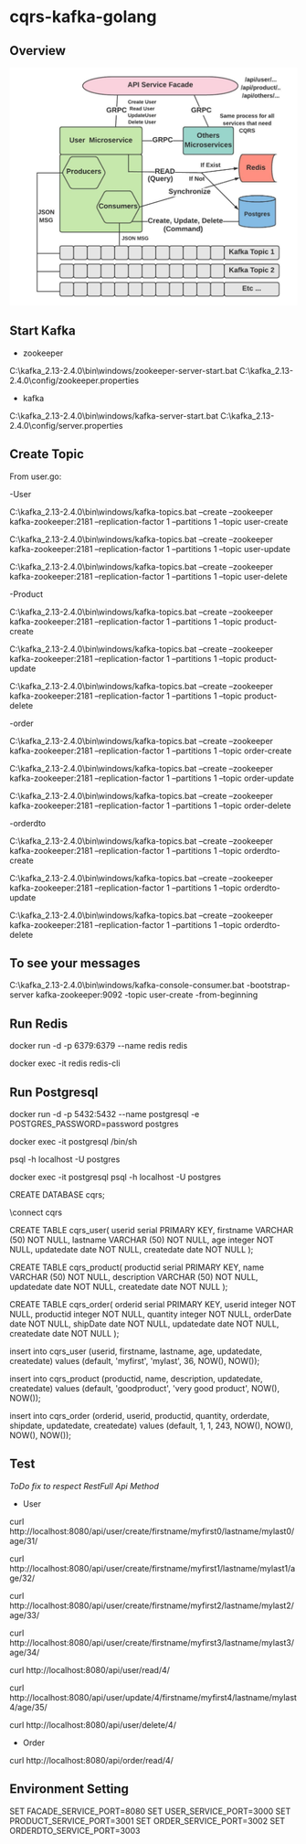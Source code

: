# cqrs-kafka-golang

## Overview
![CQRS](Cqrs.jpeg)

## Start Kafka
- zookeeper

C:\kafka_2.13-2.4.0\bin\windows/zookeeper-server-start.bat C:\kafka_2.13-2.4.0\config/zookeeper.properties

- kafka

C:\kafka_2.13-2.4.0\bin\windows/kafka-server-start.bat C:\kafka_2.13-2.4.0\config/server.properties

## Create Topic
From user.go:

-User

C:\kafka_2.13-2.4.0\bin\windows/kafka-topics.bat –create –zookeeper kafka-zookeeper:2181 –replication-factor 1 –partitions 1 –topic user-create

C:\kafka_2.13-2.4.0\bin\windows/kafka-topics.bat –create –zookeeper kafka-zookeeper:2181 –replication-factor 1 –partitions 1 –topic user-update

C:\kafka_2.13-2.4.0\bin\windows/kafka-topics.bat –create –zookeeper kafka-zookeeper:2181 –replication-factor 1 –partitions 1 –topic user-delete

-Product

C:\kafka_2.13-2.4.0\bin\windows/kafka-topics.bat –create –zookeeper kafka-zookeeper:2181 –replication-factor 1 –partitions 1 –topic product-create

C:\kafka_2.13-2.4.0\bin\windows/kafka-topics.bat –create –zookeeper kafka-zookeeper:2181 –replication-factor 1 –partitions 1 –topic product-update

C:\kafka_2.13-2.4.0\bin\windows/kafka-topics.bat –create –zookeeper kafka-zookeeper:2181 –replication-factor 1 –partitions 1 –topic product-delete

-order

C:\kafka_2.13-2.4.0\bin\windows/kafka-topics.bat –create –zookeeper kafka-zookeeper:2181 –replication-factor 1 –partitions 1 –topic order-create

C:\kafka_2.13-2.4.0\bin\windows/kafka-topics.bat –create –zookeeper kafka-zookeeper:2181 –replication-factor 1 –partitions 1 –topic order-update

C:\kafka_2.13-2.4.0\bin\windows/kafka-topics.bat –create –zookeeper kafka-zookeeper:2181 –replication-factor 1 –partitions 1 –topic order-delete

-orderdto

C:\kafka_2.13-2.4.0\bin\windows/kafka-topics.bat –create –zookeeper kafka-zookeeper:2181 –replication-factor 1 –partitions 1 –topic orderdto-create

C:\kafka_2.13-2.4.0\bin\windows/kafka-topics.bat –create –zookeeper kafka-zookeeper:2181 –replication-factor 1 –partitions 1 –topic orderdto-update

C:\kafka_2.13-2.4.0\bin\windows/kafka-topics.bat –create –zookeeper kafka-zookeeper:2181 –replication-factor 1 –partitions 1 –topic orderdto-delete


## To see your messages

C:\kafka_2.13-2.4.0\bin\windows/kafka-console-consumer.bat -bootstrap-server kafka-zookeeper:9092 -topic user-create -from-beginning

## Run Redis

docker run -d -p 6379:6379 --name redis redis

docker exec -it redis  redis-cli

## Run Postgresql
docker run -d -p 5432:5432 --name postgresql -e POSTGRES_PASSWORD=password postgres

docker exec -it postgresql /bin/sh

psql -h localhost -U postgres

docker exec -it postgresql psql -h localhost -U postgres

CREATE DATABASE cqrs;

\connect cqrs

CREATE TABLE cqrs_user(
   userid serial PRIMARY KEY,
   firstname VARCHAR (50) NOT NULL,
   lastname VARCHAR (50) NOT NULL,
   age integer NOT NULL,
   updatedate date NOT NULL,
   createdate date NOT NULL
);

CREATE TABLE cqrs_product(
   productid serial PRIMARY KEY,
   name VARCHAR (50) NOT NULL,
   description VARCHAR (50) NOT NULL,
   updatedate date NOT NULL,
   createdate date NOT NULL
);

CREATE TABLE cqrs_order(
   orderid serial PRIMARY KEY,
   userid integer NOT NULL,
   productid integer NOT NULL,
   quantity integer NOT NULL,
   orderDate date NOT NULL,
   shipDate date NOT NULL,
   updatedate date NOT NULL,
   createdate date NOT NULL
);

insert into cqrs_user (userid, firstname, lastname, age, updatedate, createdate) values (default, 'myfirst', 'mylast', 36, NOW(), NOW());

insert into cqrs_product (productid, name, description, updatedate, createdate) values (default, 'goodproduct', 'very good product', NOW(), NOW());

insert into cqrs_order (orderid, userid, productid, quantity, orderdate, shipdate, updatedate, createdate) values (default, 1, 1, 243, NOW(), NOW(), NOW(), NOW());

## Test
*ToDo fix to respect RestFull Api Method*

- User

curl http://localhost:8080/api/user/create/firstname/myfirst0/lastname/mylast0/age/31/

curl http://localhost:8080/api/user/create/firstname/myfirst1/lastname/mylast1/age/32/

curl http://localhost:8080/api/user/create/firstname/myfirst2/lastname/mylast2/age/33/

curl http://localhost:8080/api/user/create/firstname/myfirst3/lastname/mylast3/age/34/

curl http://localhost:8080/api/user/read/4/

curl http://localhost:8080/api/user/update/4/firstname/myfirst4/lastname/mylast4/age/35/

curl http://localhost:8080/api/user/delete/4/

- Order

curl http://localhost:8080/api/order/read/4/

## Environment Setting

SET FACADE_SERVICE_PORT=8080
SET USER_SERVICE_PORT=3000
SET PRODUCT_SERVICE_PORT=3001
SET ORDER_SERVICE_PORT=3002
SET ORDERDTO_SERVICE_PORT=3003
